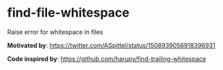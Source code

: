 # find-file-whitespace

Raise error for whitespace in files

**Motivated by**: https://twitter.com/ASpittel/status/1508939056918396931

**Code inspired by**: https://github.com/harupy/find-trailing-whitespace
